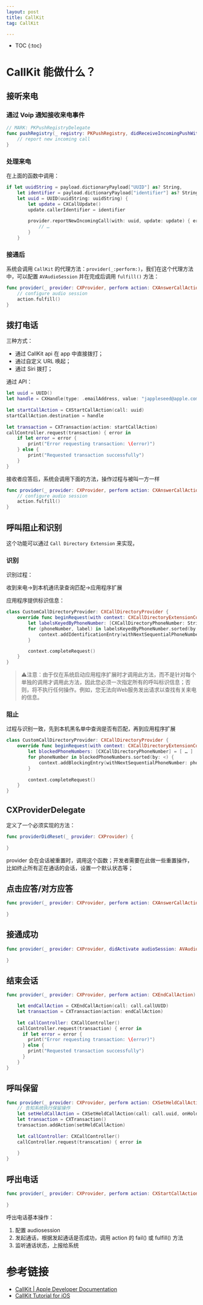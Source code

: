```yaml
---
layout: post
title: CallKit
tag: CallKit

---
```


* TOC
{:toc}


# CallKit 能做什么？

## 接听来电

### 通过 Voip 通知接收来电事件

```Swift
// MARK: PKPushRegistryDelegate
func pushRegistry(_ registry: PKPushRegistry, didReceiveIncomingPushWith payload: PKPushPayload, forType type: PKPushType) {
    // report new incoming call
}
```

### 处理来电

在上面的函数中调用：

```Swift
if let uuidString = payload.dictionaryPayload["UUID"] as? String,
    let identifier = payload.dictionaryPayload["identifier"] as? String,
    let uuid = UUID(uuidString: uuidString) {
        let update = CXCallUpdate()    
        update.callerIdentifier = identifier
        
        provider.reportNewIncomingCall(with: uuid, update: update) { error in
            // …
        }
    }

```

### 接通后

系统会调用 `CallKit` 的代理方法：`provider(_:perform:)`，我们在这个代理方法中，可以配置 `AVAudioSession` 并在完成后调用 `fulfill()` 方法：

```Swift
func provider(_ provider: CXProvider, perform action: CXAnswerCallAction) {
    // configure audio session
    action.fulfill()
}
```


## 拨打电话

三种方式：

* 通过 CallKit api 在 app 中直接拨打；
* 通过自定义 URL 唤起；
* 通过 Siri 拨打；

通过 API：

```Swift
let uuid = UUID()
let handle = CXHandle(type: .emailAddress, value: "jappleseed@apple.com")
 
let startCallAction = CXStartCallAction(call: uuid)
startCallAction.destination = handle
 
let transaction = CXTransaction(action: startCallAction)
callController.request(transaction) { error in
    if let error = error {
        print("Error requesting transaction: \(error)")
    } else {
        print("Requested transaction successfully")
    }
}
```

接收者应答后，系统会调用下面的方法，操作过程与被叫一方一样

```Swift
func provider(_ provider: CXProvider, perform action: CXAnswerCallAction) {
    // configure audio session
    action.fulfill()
}
```

## 呼叫阻止和识别

这个功能可以通过 `Call Directory Extension` 来实现，

### 识别

识别过程：

收到来电->到本机通讯录查询匹配->应用程序扩展

应用程序提供标识信息：

```Swift
class CustomCallDirectoryProvider: CXCallDirectoryProvider {
    override func beginRequest(with context: CXCallDirectoryExtensionContext) {
        let labelsKeyedByPhoneNumber: [CXCallDirectoryPhoneNumber: String] = [ … ]
        for (phoneNumber, label) in labelsKeyedByPhoneNumber.sorted(by: <) {
            context.addIdentificationEntry(withNextSequentialPhoneNumber: phoneNumber, label: label)        
        }

        context.completeRequest()
    }
}
```

> ⚠️注意：由于仅在系统启动应用程序扩展时才调用此方法，而不是针对每个单独的调用才调用此方法，因此您必须一次指定所有的呼叫标识信息；否则，将不执行任何操作。例如，您无法向Web服务发出请求以查找有关来电的信息。

### 阻止

过程与识别一致，先到本机黑名单中查询是否有匹配，再到应用程序扩展

```Swift
class CustomCallDirectoryProvider: CXCallDirectoryProvider {
    override func beginRequest(with context: CXCallDirectoryExtensionContext) {
        let blockedPhoneNumbers: [CXCallDirectoryPhoneNumber] = [ … ]
        for phoneNumber in blockedPhoneNumbers.sorted(by: <) {
            context.addBlockingEntry(withNextSequentialPhoneNumber: phoneNumber)
        }
        
        context.completeRequest()
    }
}
```


## CXProviderDelegate

定义了一个必须实现的方法：

```Swift
func providerDidReset(_ provider: CXProvider) {
    
}
```

provider 会在会话被重置时，调用这个函数；开发者需要在此做一些重置操作，比如终止所有正在通话的会话，设置一个默认状态等；

## 点击应答/对方应答

```Swift
func provider(_ provider: CXProvider, perform action: CXAnswerCallAction) {
    
}
```

## 接通成功

```Swift
func provider(_ provider: CXProvider, didActivate audioSession: AVAudioSession) {
    
}
```

## 结束会话

```Swift
func provider(_ provider: CXProvider, perform action: CXEndCallAction) {

    let endCallAction = CXEndCallAction(call: call.callUUID)
    let transaction = CXTransaction(action: endCallAction)
    
    let callController: CXCallController()
    callController.request(transaction) { error in
      if let error = error {
        print("Error requesting transaction: \(error)")
      } else {
        print("Requested transaction successfully")
      }
    }
}
```

## 呼叫保留

```Swift
func provider(_ provider: CXProvider, perform action: CXSetHeldCallAction) {
    // 告知系统执行保留操作
    let setHeldCallAction = CXSetHeldCallAction(call: call.uuid, onHold: onHold)
    let transaction = CXTransaction()
    transaction.addAction(setHeldCallAction)
    
    let callController: CXCallController()
    callController.request(transcation) { error in
        
    }
}
```


## 呼出电话

```Swift
func provider(_ provider: CXProvider, perform action: CXStartCallAction) {
    
}
```

呼出电话基本操作：

1. 配置 audiosession
2. 发起通话，根据发起通话是否成功，调用 action 的 fail() 或 fulfill() 方法
3. 监听通话状态，上报给系统

# 参考链接

* [CallKit | Apple Developer Documentation](https://developer.apple.com/documentation/callkit)
* [CallKit Tutorial for iOS](https://www.raywenderlich.com/1276414-callkit-tutorial-for-ios)